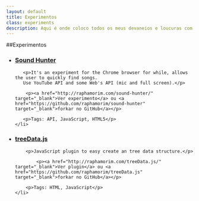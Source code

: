 ```yaml
---
layout: default
title: Experimentos
class: experiments
description: Aqui é onde coloco todos os meus devaneios e loucuras com código ou seja lá o que.
---
```


##Experimentos

<ul id="exp">
	<li>
	   <h3><a href="http://raphamorim.com/sound-hunter/">Sound Hunter </a></h3>

	   <p>It's an experiment for the Chrome browser for while, allows the user to quickly find songs.
	   Use YouTube API and some Web's API (mic and full screen).</p>

    	<p><a href="http://raphamorim.com/sound-hunter/" target="_blank">Ver experimento</a> ou <a href="https://github.com/raphamorim/sound-hunter" target="_blank">forkar no GitHub</a></p>

	   <p>Tags: API, JavaScript, HTML5</p>
	</li>
</ul>


<ul id="exp">
	<li>
		<h3><a href="https://github.com/raphamorim/treeData.js">treeData.js </a></h3>

		<p>JavaScript plugin to easy create an tree data structure.</p>

			<p><a href="http://raphamorim.com/treeData.js/" target="_blank">Ver plugin</a> ou <a href="https://github.com/raphamorim/treeData.js" target="_blank">forkar no GitHub</a></p>

		<p>Tags: HTML, JavaScript</p>
	</li>
</ul>

